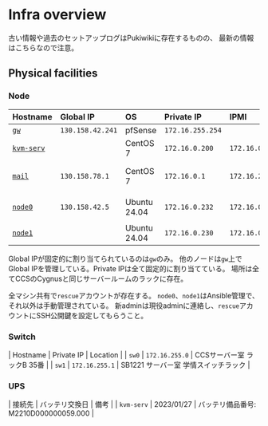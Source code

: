 # Infra overview

古い情報や過去のセットアップログはPukiwikiに存在するものの、
最新の情報はこちらなので注意。

## Physical facilities

### Node

| Hostname                                | Global IP        | OS           | Private IP       | IPMI           | Alias                     | Memo                      |
| :-------------------------------------- | :--------------- | :----------- | :--------------- | :------------- | :------------------------ | :------------------------ |
| [`gw`](./node/gw.md)                    | `130.158.42.241` | pfSense      | `172.16.255.254` |                |                           |                           |
| [`kvm-serv`](./node/kvm-serv/README.md) |                  | CentOS 7     | `172.16.0.200`   | `172.16.0.210` |                           | KVM Host                  |
| [`mail`](./node/mail.md)                | `130.158.78.1`   | CentOS 7     | `172.16.0.1`     | `172.16.254.1` | `serv1`                   | Postfix, Dovecot, Mailman |
| [`node0`](./node/node0.md)              | `130.158.42.5`   | Ubuntu 24.04 | `172.16.0.232`   | `172.16.0.211` | `mail-skylake`, `docker2` | DNS                       |
| [`node1`](./node/node1.md)              |                  | Ubuntu 24.04 | `172.16.0.230`   | `172.16.0.231` |                           | Web                       |

Global IPが固定的に割り当てられているのは`gw`のみ。
他のノードは`gw`上でGlobal IPを管理している。Private IPは全て固定的に割り当てている。
場所は全てCCSのCygnusと同じサーバールームのラックに存在。

全マシン共有で`rescue`アカウントが存在する。
`node0`、`node1`はAnsible管理で、それ以外は手動管理されている。
新adminは現役adminに連絡し、`rescue`アカウントにSSH公開鍵を設定してもらうこと。

### Switch

| Hostname | Private IP     | Location                        |
| `sw0`    | `172.16.255.0` | CCSサーバー室 ラックB 35番         |
| `sw1`    | `172.16.255.1` | SB1221 サーバー室 学情スイッチラック |

### UPS

| 接続先      | バッテリ交換日 | 備考                                |
| `kvm-serv` | 	2023/01/27  | バッテリ備品番号: M2210D000000059.000 |

